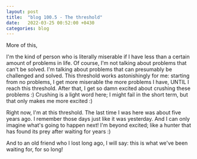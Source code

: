 ```yaml
---
layout: post
title:  "blog 100.5 - The threshold"
date:   2022-03-25 00:52:00 +0430
categories: blog
---
```


More of this,

I'm the kind of person who is literally miserable if I have less than a certain amount of problems in life. Of course, I'm not talking about problems that can't be solved. I'm talking about problems that can presumably be challenged and solved. This threshold works astonishingly for me: starting from no problems, I get more miserable the more problems I have, UNTIL I reach this threshold. After that, I get so damn excited about crushing these problems :) Crushing is a light word here; I might fail in the short term, but that only makes me more excited :)

Right now, I'm at this threshold. The last time I was here was about five years ago. I remember those days just like it was yesterday. And I can only imagine what's going to happen next! I'm beyond excited; like a hunter that has found its prey after waiting for years :)

And to an old friend who I lost long ago, I will say: this is what we've been waiting for, for so long!

